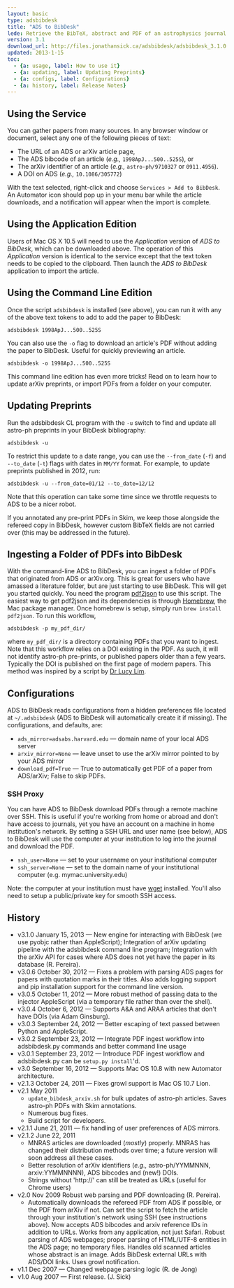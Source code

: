 ```yaml
---
layout: basic
type: adsbibdesk
title: "ADS to BibDesk"
lede: Retrieve the BibTeX, abstract and PDF of an astrophysics journal article published on SAO/NASA ADS or astro-ph on arXiv.org and add it to your BibDesk database with a single click. Now updated for Mac OS X 10.8 Mountain Lion!
version: 3.1
download_url: http://files.jonathansick.ca/adsbibdesk/adsbibdesk_3.1.0.zip
updated: 2013-1-15
toc:
  - {a: usage, label: How to use it}
  - {a: updating, label: Updating Preprints}
  - {a: configs, label: Configurations}
  - {a: history, label: Release Notes}
---
```

## Using the Service ##
<a name="usage"></a>

You can gather papers from many sources. In any browser window or document, select any one of the following pieces of text:

- The URL of an ADS or arXiv article page, 
- The ADS bibcode of an article (*e.g.,* `1998ApJ...500..525S`), or 
- The arXiv identifier of an article (*e.g.,* `astro-ph/9710327` or `0911.4956`).
- A DOI on ADS (*e.g.,* `10.1086/305772`)

With the text selected, right-click and choose `Services > Add to BibDesk`.
An Automator icon should pop up in your menu bar while the article downloads, and a notification will appear when the import is complete.

## Using the Application Edition ##

Users of Mac OS X 10.5 will need to use the *Application* version of *ADS to BibDesk*, which can be downloaded above.
The operation of this *Application* version is identical to the service except that the text token needs to be copied to the clipboard.
Then launch the *ADS to BibDesk* application to import the article.

## Using the Command Line Edition ##

Once the script `adsbibdesk` is installed (see above), you can run it with any of the above text tokens to add to add the paper to BibDesk:

    adsbibdesk 1998ApJ...500..525S

You can also use the `-o` flag to download an article's PDF without adding the paper to BibDesk. Useful for quickly previewing an article.

    adsbibdesk -o 1998ApJ...500..525S

This command line edition has even more tricks! Read on to learn how to update arXiv preprints, or import PDFs from a folder on your computer.

<a name="updating"></a>
## Updating Preprints ##

Run the adsbibdesk CL program with the `-u` switch to find and update all astro-ph preprints in your BibDesk bibliography:

    adsbibdesk -u

To restrict this update to a date range, you can use the `--from_date` (`-f`) and `--to_date` (`-t`) flags with dates in `MM/YY` format.
For example, to update preprints published in 2012, run:

    adsbibdesk -u --from_date=01/12 --to_date=12/12

Note that this operation can take some time since we throttle requests to ADS to be a nicer robot.

If you annotated any pre-print PDFs in Skim, we keep those alongside the refereed copy in BibDesk, however custom BibTeX fields are not carried over (this may be addressed in the future).

## Ingesting a Folder of PDFs into BibDesk ##

With the command-line ADS to BibDesk, you can ingest a folder of PDFs that originated from ADS or arXiv.org.
This is great for users who have amassed a literature folder, but are just starting to use BibDesk.
This will get you started quickly.
You need the program [pdf2json](http://code.google.com/p/pdf2json/) to use this script.
The easiest way to get pdf2json and its dependencies is through [Homebrew](http://mxcl.github.com/homebrew/), the Mac package manager.
Once homebrew is setup, simply run `brew install pdf2json`.
To run this workflow,

    adsbibdesk -p my_pdf_dir/

where `my_pdf_dir/` is a directory containing PDFs that you want to ingest.
Note that this workflow relies on a DOI existing in the PDF.
As such, it will not identify astro-ph pre-prints, or published papers older than a few years.
Typically the DOI is published on the first page of modern papers.
This method was inspired by a script by [Dr Lucy Lim](http://www.mit.edu/people/lucylim/BibDesk.html).

<a name="configs"></a>
## Configurations ##

ADS to BibDesk reads configurations from a hidden preferences file located at `~/.adsbibdesk` (ADS to BibDesk will automatically create it if missing).
The configurations, and defaults, are:

- `ads_mirror=adsabs.harvard.edu` &mdash; domain name of your local ADS server
- `arxiv_mirror=None` &mdash; leave unset to use the arXiv mirror pointed to by your ADS mirror
- `download_pdf=True` &mdash; True to automatically get PDF of a paper from ADS/arXiv; False to skip PDFs.

### SSH Proxy ###

You can have ADS to BibDesk download PDFs through a remote machine over SSH. This is useful if you're working from home or abroad and don't have access to journals, yet you have an account on a machine in home institution's network. By setting a SSH URL and user name (see below), ADS to BibDesk will use the computer at your institution to log into the journal and download the PDF.

- `ssh_user=None` &mdash; set to your username on your institutional computer
- `ssh_server=None` &mdash; set to the domain name of your institutional computer (e.g. mymac.university.edu)

Note: the computer at your institution must have [wget](http://www.gnu.org/software/wget/) installed.
You'll also need to setup a public/private key for smooth SSH access.

<a name="history"></a>
## History ##

- v3.1.0 January 15, 2013 &mdash; New engine for interacting with BibDesk (we use pyobjc rather than AppleScript); Integration of arXiv updating pipeline with the adsbibdesk command line program; Integration with the arXiv API for cases where ADS does not yet have the paper in its database (R. Pereira).
- v3.0.6 October 30, 2012 &mdash; Fixes a problem with parsing ADS pages for papers with quotation marks in their titles. Also adds logging support and pip installation support for the command line version.
- v3.0.5 October 11, 2012 &mdash; More robust method of passing data to the injector AppleScript (via a temporary file rather than over the shell).
- v3.0.4 October 6, 2012 &mdash; Supports A&amp;A and ARAA articles that don't have DOIs (via Adam Ginsburg).
- v3.0.3 September 24, 2012 &mdash; Better escaping of text passed between Python and AppleScript.
- v3.0.2 September 23, 2012 &mdash; Integrate PDF ingest workflow into adsbibdesk.py commands and better command line usage
- v3.0.1 September 23, 2012 &mdash; Introduce PDF ingest workflow and adsbibdesk.py can be <code>setup.py install</code>'d.
- v3.0 September 16, 2012 &mdash; Supports Mac OS 10.8 with new Automator architecture.
- v2.1.3 October 24, 2011 &mdash; Fixes growl support is Mac OS 10.7 Lion.
- v2.1 May 2011
  - `update_bibdesk_arxiv.sh` for bulk updates of astro-ph articles. Saves astro-ph PDFs with Skim annotations.
  - Numerous bug fixes.
  - Build script for developers.
- v2.1.1 June 21, 2011 &mdash; fix handling of user preferences of ADS mirrors.
- v2.1.2 June 22, 2011
  - MNRAS articles are downloaded (*mostly*) properly. MNRAS has changed their distribution methods over time; a future version will soon address all these cases.
  - Better resolution of arXiv identifiers (*e.g.,* astro-ph/YYMMNNN, arxiv:YYMMNNNN), ADS bibcodes and (new!) DOIs.
  - Strings without 'http://' can still be treated as URLs (useful for Chrome users)
- v2.0 Nov 2009 Robust web parsing and PDF downloading (R. Pereira).
  - Automatically downloads the refereed PDF from ADS if possible, or the PDF from arXiv if not. Can set the script to fetch the article through your institution's network using SSH (see instructions above). Now accepts ADS bibcodes and arxiv reference IDs in addition to URLs. Works from any application, not just Safari. Robust parsing of ADS webpages; proper parsing of HTML/UTF-8 entities in the ADS page; no temporary files. Handles old scanned articles whose abstract is an image. Adds BibDesk external URLs with ADS/DOI links. Uses growl notification.
- v1.1 Dec 2007 &mdash; Changed webpage parsing logic (R. de Jong)
- v1.0 Aug 2007 &mdash; First release. (J. Sick)


<!-- <a name="history"></a><h2>History</h2> -->
<!-- <ul class='ul-alpha'> -->
<!-- <li>v3.0.6 October 30, 2012 &mdash; Fixes a problem with parsing ADS pages for papers with quotation marks in their titles. Also adds logging support and pip installation support for the command line version.</li> -->
<!-- <li>v3.0.5 October 11, 2012 &mdash; More robust method of passing data to the injector AppleScript (via a temporary file rather than over the shell).</li> -->
<!-- <li>v3.0.4 October 6, 2012 &mdash; Supports A&amp;A and ARAA articles that don't have DOIs (via Adam Ginsburg)</li> -->
<!-- <li>v3.0.3 September 24, 2012 &mdash; Better escaping of text passed between Python and AppleScript.</li> -->
<!-- <li>v3.0.2 September 23, 2012 &mdash; Integrate PDF ingest workflow into adsbibdesk.py commands and better command line usage</li> -->
<!-- <li>v3.0.1 September 23, 2012 &mdash; Introduce PDF ingest workflow and adsbibdesk.py can be <code>setup.py install</code>'d.</li> -->
<!-- <li>v3.0 September 16, 2012 &mdash; Supports Mac OS 10.8 with new Automator architecture.</li> -->
<!-- <li>v2.1.3 October 24, 2011 &mdash; Fixes growl support is Mac OS 10.7 Lion.</li> -->
<!-- <li>v2.1 May 2011 -->
<!-- <ul><li><tt>update_bibdesk_arxiv.sh</tt> for bulk updates of astro-ph articles.</li><li>Saves astro-ph PDFs with Skim annotations.</li><li>Numerous bug fixes.</li><li>Build script for developers.</li></ul></li> -->
<!-- <li>v2.1.1 June 21, 2011 &mdash; fix handling of user preferences of ADS mirrors</li> -->
<!-- <li>v2.1.2 June 22, 2011<ul><li>MNRAS articles are downloaded (<emph>mostly</emph>) properly. MNRAS has changed their distribution methods over time; a future version will soon address all these cases.</li><li>Better resolution of arXiv identifiers (<emph>e.g.</emph> astro-ph/YYMMNNN, arxiv:YYMMNNNN), ADS bibcodes and (new!) DOIs.</li><li>Strings without 'http://' can still be treated as URLs (useful for Chrome users)</li></ul></li> <li>v2.0 Nov 2009 Robust web parsing and PDF downloading (R. Pereira) -->
<!-- <ul> <li>Automatically downloads the refereed PDF from ADS if possible, or the PDF from arXiv if not. Can set the script to fetch the article through your institution's network using SSH (see instructions above).</li> <li>Now accepts ADS bibcodes and arxiv reference IDs in addition to URLs.</li> <li>Works from any application, not just Safari.</li> <li>Robust parsing of ADS webpages; proper parsing of HTML/UTF-8 entities in the ADS page; no temporary files.</li> <li>Handles old scanned articles whose abstract is an image.</li> <li>Adds BibDesk external URLs with ADS/DOI links.</li> <li>Uses growl notification</li> -->
<!-- </ul> -->
<!-- </li> -->
<!-- <li>v1.1 Dec 2007 Changed webpage parsing logic (R. de Jong)</li> -->
<!-- <li>v1.0 Aug 2007 First release. (J. Sick)</li> </ul> -->
